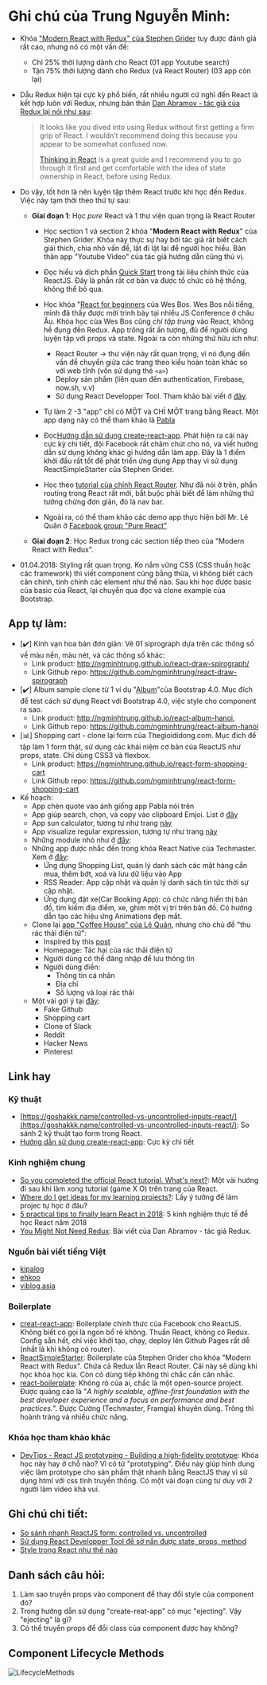 # Ghi chú của Trung Nguyễn Minh:

- Khóa ["Modern React with Redux" của Stephen Grider](https://www.udemy.com/react-redux/) tuy được đánh giá rất cao, nhưng nó có một vấn đề:
    - Chỉ 25% thời lượng dành cho React (01 app Youtube search)
    - Tận 75% thời lượng dành cho Redux (và React Router) (03 app còn lại)

- Dẫu Redux hiện tại cực kỳ phổ biến, rất nhiều người cứ nghĩ đến React là kết hợp luôn với Redux, nhưng bản thân [Dan Abramov - tác giả của Redux lại nói như sau](https://stackoverflow.com/questions/36634522/how-to-avoid-using-setprops-in-react/36636886#36636886):
    > It looks like you dived into using Redux without first getting a firm grip of React. I wouldn’t recommend doing this because you appear to be somewhat confused now.
    >
    > [Thinking in React](https://reactjs.org/docs/thinking-in-react.html) is a great guide and I recommend you to go through it first and get comfortable with the idea of state ownership in React, before using Redux.

- Do vậy, tốt hơn là nên luyện tập thêm React trước khi học đến Redux. Việc này tạm thời theo thứ tự sau:

    - **Giai đoạn 1**: Học *pure* React và 1 thư viện quan trọng là React Router

        - Học section 1 và section 2 khóa "**Modern React with Redux**" của Stephen Grider. Khóa này thực sự hay bởi tác giả rất biết cách giải thích, chia nhỏ vấn đề, lật đi lật lại để người học hiểu. Bản thân app "Youtube Video" của tác giả hướng dẫn cũng thú vị. 

        - Đọc hiểu và dịch phần [Quick Start](https://reactjs.org/docs/hello-world.html) trong tài liệu chính thức của ReactJS. Đây là phần rất cơ bản và được tổ chức có hệ thống, không thể bỏ qua.

        - Học khóa "[React for beginners](https://reactforbeginners.com/) của Wes Bos. Wes Bos nổi tiếng,  mình đã thấy được mời trình bày tại nhiều JS Conference ở châu Âu. Khóa học của Wes Bos cũng *chỉ tập trung* vào React, không hề đụng đến Redux. App trông rất ấn tượng, đủ để người dùng luyện tập với props và state. Ngoài ra còn những thứ hữu ích như:
            - React Router -> thư viện này rất quan trọng, vì nó đụng đến vấn đề chuyển giữa các trang theo kiểu hoàn toàn khác so với web tĩnh (vốn sử dụng thẻ `<a>`)
            - Deploy sản phẩm (liên quan đến authentication, Firebase, now.sh, v.v)
            - Sử dụng React Developper Tool. Tham khảo bài viết ở [đây](https://github.com/freeCodeCamp-Hanoi/learn-react-udemy/blob/master/posts/Trung-react-developper.md).

        - Tự làm 2 -3 "app" chỉ có MỘT và CHỈ MỘT trang bằng React. Một app dạng này có thể tham khảo là [Pabla](https://goshakkk.name/pabla/index.html)

        - Đọc[Hướng dẫn sử dụng create-react-app](https://github.com/facebook/create-react-app/blob/master/packages/react-scripts/template/README.md). Phát hiện ra cái này cực kỳ chi tiết, đội Facebook rất chăm chút cho nó, và viết hướng dẫn sử dụng không khác gì hướng dẫn làm app. Đây là 1 điểm khởi đầu rất tốt để phát triển ứng dụng App thay vì sử dụng ReactSimpleStarter của Stephen Grider.

        - Học theo [tutorial của chính React Router](https://github.com/reactjs/react-router-tutorial/tree/master/lessons/01-setting-up). Như đã nói ở trên, phần routing trong React rất mới, bắt buộc phải biết để làm những thứ tưởng chừng đơn giản, đó là nav bar.
        
        - Ngoài ra, có thể tham khảo các demo app thực hiện bởi Mr. Lê Quân ở [Facebook group "Pure React"](https://www.facebook.com/groups/purereact/)

    - **Giai đoạn 2**: Học Redux trong các section tiếp theo của "Modern React with Redux". 

- 01.04.2018: Styling rất quan trọng. Ko nắm vững CSS (CSS thuần hoặc các framework) thì viết component cũng bằng thừa, vì không biết cách căn chinh, tinh chỉnh các element như thế nào. Sau khi học được basic của basic của React, lại chuyển qua đọc và clone example của Bootstrap. 

## App tự làm:

- [:heavy_check_mark:] Kính vạn hoa bản đơn giản: Vẽ 01 siprograph dựa trên các thông số về màu nền, màu nét, và các thông số khác:
    - Link product: http://ngminhtrung.github.io/react-draw-spirograph/
    - Link Github repo: https://github.com/ngminhtrung/react-draw-spirograph
- [:heavy_check_mark:] Album sample clone từ 1 ví dụ "[Album](https://getbootstrap.com/docs/4.0/examples/album/)"của Bootstrap 4.0. Mục đích để test cách sử dụng React với Bootstrap 4.0, việc style cho component ra sao.
    - Link product: http://ngminhtrung.github.io/react-album-hanoi,
    - Link Github repo: https://github.com/ngminhtrung/react-album-hanoi
- [📊] Shopping cart - clone lại form của Thegioididong.com. Mục đích để tập làm 1 form thật, sử dụng các khái niệm cơ bản của ReactJS như props, state. Chỉ dùng CSS3 và flexbox.
    - Link product: https://ngminhtrung.github.io/react-form-shopping-cart
    - Link Github repo: https://github.com/ngminhtrung/react-form-shopping-cart
- Kế hoạch:
    - App chèn quote vào ảnh giống app Pabla nói trên
    - App giúp search, chọn, và copy vào clipboard Emjoi. List ở [đây](https://github.com/StylishThemes/GitHub-Dark/wiki/Emoji)
    - App sun calculator, tương tự như trang [này](suncalc.net/)
    - App visualize regular expression, tương tự như trang [này](https://jex.im/regulex/#!flags=&re=%5E(a%7Cb)*%3F%24)
    - Những module nhỏ như ở [đây](https://huynhsamha.github.io/create-react-app-config/):
    - Những app được nhắc đến trong khóa React Native của Techmaster. Xem ở [đây](https://techmaster.vn/khoa-hoc/25567/react-native):
        - Ứng dụng Shopping List, quản lý danh sách các mặt hàng cần mua, thêm bớt, xoá và lưu dữ liệu vào App
        - RSS Reader: App cập nhật và quản lý danh sách tin tức thời sự cập nhật.
        - Ứng dụng đặt xe(Car Booking App): có chức năng hiển thị bản đồ, tìm kiếm địa điểm, xe, ghim một vị trí trên bản đồ. Có hướng dẫn tạo các hiệu ứng Animations đẹp mắt.
    - Clone lại [app "Coffee House" của Lê Quân](https://github.com/quanla/pure-react-sample-coffee), nhưng cho chủ đề "thu rác thải điện tử":
        - Inspired by this [post](https://www.facebook.com/minhcuong/posts/10155720490979495)
        - Homepage: Tác hại của rác thải điện tử 
        - Người dùng có thể đăng nhập để lưu thông tin
        - Người dùng điền:
            - Thông tin cá nhân
            - Địa chỉ
            - Số lượng và loại rác thải
    - Một vài gợi ý tại [đây](https://daveceddia.com/pure-react/?utm_campaign=after-post):
        - Fake Github
        - Shopping cart 
        - Clone of Slack
        - Reddit 
        - Hacker News 
        - Pinterest
## Link hay

### Kỹ thuật
- [https://goshakkk.name/controlled-vs-uncontrolled-inputs-react/](https://goshakkk.name/controlled-vs-uncontrolled-inputs-react/): So sánh 2 kỹ thuật tạo form trong React.
- [Hướng dẫn sử dụng create-react-app](https://github.com/facebook/create-react-app/blob/master/packages/react-scripts/template/README.md): Cực kỳ chi tiết

### Kinh nghiệm chung
- [So you completed the official React tutorial. What's next?](https://goshakkk.name/next-steps-official-react-tutorial/): Một vài hướng đi sau khi làm xong tutorial (game X O) trên trang của React. 
- [Where do I get ideas for my learning projects?](https://goshakkk.name/learning-project-ideas/): Lấy ý tưởng để làm projec tự học ở đâu?
- [5 practical tips to finally learn React in 2018](https://goshakkk.name/tips-finally-learn-react/): 5 kinh nghiệm thực tế để học React năm 2018
- [You Might Not Need Redux](https://medium.com/@dan_abramov/you-might-not-need-redux-be46360cf367): Bài viết của Dan Abramov - tác giả Redux.

### Nguồn bài viết tiếng Việt
- [kipalog](https://kipalog.com/search?q=reactjs)
- [ehkoo](https://ehkoo.com/chu-de/react)
- [viblog.asia](https://viblo.asia/search?q=reactjs)

### Boilerplate

- [creat-react-app](https://github.com/facebook/create-react-app/): Boilerplate chính thức của Facebook cho ReactJS. Không biết có gọi là ngon bổ rẻ không. Thuần React, không có Redux. Config sẵn hết, chỉ việc khởi tạo, chạy, deploy lên Github Pages rất dễ (nhất là khi không có router).
- [ReactSimpleStarter](https://github.com/StephenGrider/ReduxSimpleStarter): Boilerplate của Stephen Grider cho khóa "Modern React with Redux". Chứa cả Redux lẫn React Router. Cái này sẽ dùng khi học khóa học kia. Còn có dùng tiếp không thì chắc cần cân nhắc. 
- [react-boilerplate](https://github.com/react-boilerplate/react-boilerplate): Không rõ của ai, chắc là một open-source project. Được quảng cáo là "*A highly scalable, offline-first foundation with the best developer experience and a focus on performance and best practices.*". Được Cường (Techmaster, Framgia) khuyên dùng. Trông thì hoành tráng và nhiều chức năng.

### Khóa học tham khảo khác
- [DevTips - React JS prototyping - Building a high-fidelity prototype](https://www.youtube.com/playlist?list=PLqGj3iMvMa4LFqyGab_aR7M0zfQm2KTuX): Khóa học này hay ở chỗ nào? Vì có từ "prototyping". Điều này giúp hình dung việc làm prototype cho sản phẩm thật nhanh bằng ReactJS thay vì sử dụng html với css tĩnh truyền thống. Có một vài đoạn cùng tư duy với 2 người làm video khá vui.

## Ghi chú chi tiết:

- [So sánh nhanh ReactJS form: controlled vs. uncontrolled](https://kipalog.com/posts/ReactJS---Uncontrolled-vs-controlled-forms)
- [Sử dụng React Developper Tool để sờ nắn được state, props, method](https://github.com/freeCodeCamp-Hanoi/learn-react-udemy/blob/master/posts/Trung-react-developper.md)
- [Style trong React như thế nào](https://github.com/freeCodeCamp-Hanoi/learn-react-udemy/blob/master/posts/Trung-style-in-react.md)


## Danh sách câu hỏi:

1. Làm sao truyền props vào component để thay đổi style của component đó?
2. Trong hướng dẫn sử dụng "create-reat-app" có mục "ejecting". Vậy "ejecting" là gì?
3. Có thể truyền props để đổi class của component được hay không?


## Component Lifecycle Methods

![LifecycleMethods](./images/react-component-lifecycle-illustration.png)